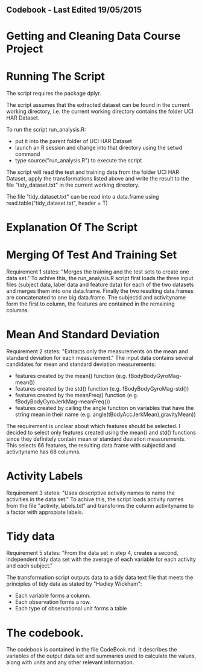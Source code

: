 ## Codebook - Last Edited 19/05/2015
Getting and Cleaning Data Course Project
==================================================================

Running The Script
==================================================================
The script requires the package dplyr.

The script assumes that the extracted dataset can be found in the current working directory, i.e. the current working directory contains the folder UCI HAR Dataset.

To run the script run_analysis.R:

- put it into the parent folder of UCI HAR Dataset
- launch an R session and change into that directory using the setwd command
- type source("run_analysis.R") to execute the script

The script will read the test and training data from the folder UCI HAR Dataset, apply the transformations listed above and write the result to the file "tidy_dataset.txt" in the current working directory.

The file "tidy_dataset.txt" can be read into a data.frame using
read.table("tidy_dataset.txt", header = T)

Explanation Of The Script
==================================================================
Merging Of Test And Training Set
==================================================================
Requirement 1 states: "Merges the training and the test sets to create one data set." To achive this, the run_analysis.R script first loads the three input files (subject data, label data and feature data) for each of the two datasets and merges them into one data.frame. Finally the two resulting data.frames are concatenated to one big data.frame. The subjectid and activityname form the first to column, the features are contained in the remaining columns.

Mean And Standard Deviation
==================================================================
Requirement 2 states: "Extracts only the measurements on the mean and standard deviation for each measurement." The input data contains several candidates for mean and standard deviation measurements:

- features created by the mean() function (e.g. fBodyBodyGyroMag-mean())
- features created by the std() function (e.g. fBodyBodyGyroMag-std())
- features created by the meanFreq() function (e.g. fBodyBodyGyroJerkMag-meanFreq())
- features created by calling the angle function on variables that have the string mean in their name (e.g. angle(tBodyAccJerkMean),gravityMean))

The requirement is unclear about which features should be selected. I decided to select only features created using the mean() and std() functions since they definitely contain mean or standard deviation measurements. This selects 66 features, the resulting data.frame with subjectid and activityname has 68 columns.

Activity Labels
==================================================================
Requirement 3 states: "Uses descriptive activity names to name the activities in the data set." To achive this, the script loads activity names from the file "activity_labels.txt" and transforms the column activityname to a factor with appropiate labels.

Tidy data
==================================================================
Requirement 5 states: "From the data set in step 4, creates a second, independent tidy data set with the average of each variable for each activity and each subject."

The transformation script outputs data to a tidy data text file that meets the principles of tidy data as stated by "Hadley Wickham":

- Each variable forms a column.
- Each observation forms a row.
- Each type of observational unit forms a table

The codebook.
==================================================================
The codebook is contained in the file CodeBook.md. It describes the variables of the output data set and summaries used to calculate the values, along with units and any other relevant information.